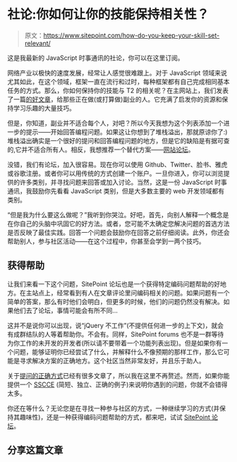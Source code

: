 # 社论:你如何让你的技能保持相关性？

> 原文：<https://www.sitepoint.com/how-do-you-keep-your-skill-set-relevant/>

这是我最新的 JavaScript 时事通讯的社论，你可以在这里订阅。

网络产业以极快的速度发展，经常让人感觉很难跟上。对于 JavaScript 领域来说尤其如此，在这个领域，框架一直在流行和过时，每种框架都有自己完成相同基本任务的方式。那么，你如何保持你的技能与 T2 的相关呢？在主网站上，我们发表了一篇[的好文章](https://www.sitepoint.com/improve-javascript-learning-experiments/)，给那些正在做(或打算做)副业的人。它充满了启发你的资源和保持学习乐趣的大量技巧。

但是，你知道，副业并不适合每个人，对吧？所以今天我想为这个列表添加一个进一步的提示——开始回答编程问题。如果这让你想到了堆栈溢出，那就原谅你了:)堆栈溢出确实是一个很好的提问和回答编程问题的地方，但是它的缺陷是有据可查的,它并不适合所有人。相反，我想推荐一个替代方案——[网站论坛](https://www.sitepoint.com/community/)。

没错，我们有论坛，加入很容易。现在你可以使用 Github、Twitter、脸书、雅虎或谷歌注册。或者你可以用传统的方式创建一个账户。一旦你进入，你可以浏览提供的许多类别，并寻找问题来回答或加入讨论。当然，这是一份 JavaScript 时事通讯，我鼓励你先看看 JavaScript 类别，但是大多数主要的 web 开发领域都有类别。

“但是我为什么要这么做呢？”我听到你哭泣。好吧，首先，向别人解释一个概念是在你自己的头脑中巩固它的好方法。或者，您可能不太确定您解决问题的首选方法是否反映了最佳实践。回答一个问题会鼓励你在回答之前仔细阅读。此外，你还会帮助别人，参与社区活动——在这个过程中，你甚至会学到一两个技巧。

## 获得帮助

让我们来看一下这个问题，SitePoint 论坛也是一个获得特定编码问题帮助的好地方。在主站点上，经常看到有人在文章评论里问编码相关的问题。如果问题有一个简单的答案，那么有时他们会明白，但更多的时候，他们的问题仍然没有解决。如果他们去了论坛，事情可能会有所不同…

这并不是说你可以出现，说“jQuery 不工作”(不提供任何进一步的上下文)，就会有成群结队的人等着帮助你。不会有。同样，SitePoint forums 也不是一群等待为你工作的未开发的开发者(所以请不要带着一个功能列表出现)。但是如果你有一个问题，能够证明你已经尝试了什么，并解释什么不像预期的那样工作，那么它可能是寻求解决方案的正确地方。这个社区当然非常友好，并且乐于助人。

关于[提问的正确方式](http://www.catb.org/esr/faqs/smart-questions.html)已经有很多文章了，所以我在这里不再赘述。然而，如果你能提供一个 [SSCCE](http://sscce.org/) (简短、独立、正确的例子)来说明你遇到的问题，你就不会错得太多。

你还在等什么？无论您是在寻找一种参与社区的方式，一种继续学习的方式(并保持其趣味性)，还是一种获得编码问题帮助的方式，都来吧，试试 [SitePoint 论坛](https://www.sitepoint.com/community/)。

## 分享这篇文章